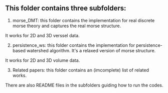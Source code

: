 ## This folder contains three subfolders:

1. morse_DMT: this folder contains the implementation for real discrete morse theory and captures the real morse structure. 

It works for 2D and 3D verssel data.

2. persistence_ws: this folder contains the implementation for persistence-based watershed algorithm. It's a relaxed version of morse structure.

It works for 2D and 3D volume data.

3. Related papers: this folder contains an (imcomplete) list of related works.

There are also README files in the subfolders guiding how to run the codes. 
